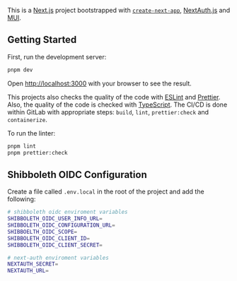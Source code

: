 This is a [Next.js](https://nextjs.org/) project bootstrapped with [`create-next-app`](https://github.com/vercel/next.js/tree/canary/packages/create-next-app), [NextAuth.js](https://next-auth.js.org/) and [MUI](https://mui.com/).

## Getting Started

First, run the development server:

```bash
pnpm dev
```

Open [http://localhost:3000](http://localhost:3000) with your browser to see the result.

This projects also checks the quality of the code with [ESLint](https://eslint.org/) and [Prettier](https://prettier.io/). Also, the quality of the code is checked with [TypeScript](https://www.typescriptlang.org/). The CI/CD is done within GitLab with appropriate steps: `build`, `lint`, `prettier:check` and `containerize`.

To run the linter:

```bash
pnpm lint
pnpm prettier:check
```

## Shibboleth OIDC Configuration

Create a file called `.env.local` in the root of the project and add the following:

```bash
# shibboleth oidc enviroment variables
SHIBBOLETH_OIDC_USER_INFO_URL=
SHIBBOLETH_OIDC_CONFIGURATION_URL=
SHIBBOELTH_OIDC_SCOPE=
SHIBBOLETH_OIDC_CLIENT_ID=
SHIBBOLETH_OIDC_CLIENT_SECRET=

# next-auth enviroment variables
NEXTAUTH_SECRET=
NEXTAUTH_URL=
```
